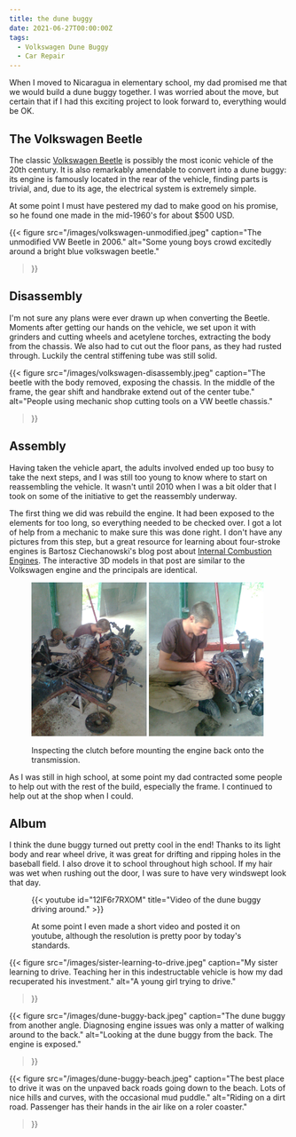 ```yaml
---
title: the dune buggy
date: 2021-06-27T00:00:00Z
tags:
  - Volkswagen Dune Buggy
  - Car Repair
---
```


When I moved to Nicaragua in elementary school, my dad promised me that we
would build a dune buggy together. I was worried about the move, but certain
that if I had this exciting project to look forward to, everything would be OK.

## The Volkswagen Beetle

The classic [Volkswagen
Beetle](https://en.wikipedia.org/wiki/Volkswagen_Beetle) is possibly the most
iconic vehicle of the 20th century. It is also remarkably amendable to convert
into a dune buggy: its engine is famously located in the rear of the vehicle,
finding parts is trivial, and, due to its age, the electrical system is
extremely simple.

At some point I must have pestered my dad to make good on his promise, so he
found one made in the mid-1960's for about $500 USD.

{{< figure
    src="/images/volkswagen-unmodified.jpeg"
    caption="The unmodified VW Beetle in 2006."
    alt="Some young boys crowd excitedly around a bright blue volkswagen beetle."
>}}

## Disassembly

I'm not sure any plans were ever drawn up when converting the Beetle. Moments
after getting our hands on the vehicle, we set upon it with grinders and
cutting wheels and acetylene torches, extracting the body from the chassis. We
also had to cut out the floor pans, as they had rusted through. Luckily the
central stiffening tube was still solid.

{{< figure
    src="/images/volkswagen-disassembly.jpeg"
    caption="The beetle with the body removed, exposing the chassis. In the middle of the frame, the gear shift and handbrake extend out of the center tube."
    alt="People using mechanic shop cutting tools on a VW beetle chassis."
>}}


## Assembly

Having taken the vehicle apart, the adults involved ended up too busy to take
the next steps, and I  was still too young to know where to start on
reassembling the vehicle. It wasn't until 2010 when I was a bit older that I
took on some of the initiative to get the reassembly underway.

The first thing we did was rebuild the engine. It had been exposed to the
elements for too long, so everything needed to be checked over. I got a lot of
help from a mechanic to make sure this was done right. I don't have any
pictures from this step, but a great resource for learning about four-stroke
engines is Bartosz Ciechanowski's blog post about [Internal Combustion
Engines](https://ciechanow.ski/internal-combustion-engine/). The interactive 3D
models in that post are similar to the Volkswagen engine and the principals are
identical. 

<figure>
  <img
    src="/images/volkswagen-assembly-0.jpeg"
    alt="Mechanic shop with car parts everywhere. A person inspects the engine supported by a jack."
    width="49%">
  <img 
    src="/images/volkswagen-assembly-1.jpeg"
    alt="Mechanic shop with car parts everywhere. A person inspects the engine supported by a jack."
    width="49%">
  <figcaption><p>Inspecting the clutch before mounting the engine back onto the transmission.</p></figcaption>
</figure>

As I was still in high school, at some point my dad contracted some people to
help out with the rest of the build, especially the frame. I continued to help
out at the shop when I could. 

## Album

I think the dune buggy turned out pretty cool in the end! Thanks to its light
body and rear wheel drive, it was great for drifting and ripping holes in the
baseball field. I also drove it to school throughout high school. If my hair
was wet when rushing out the door, I was sure to have very windswept look that
day.


<figure>
  {{< youtube id="12lF6r7RXOM" title="Video of the dune buggy driving around." >}}
  <figcaption><p>At some point I even made a short video and posted it on youtube,
although the resolution is pretty poor by today's standards.</p></figcaption>
</figure>

{{< figure
    src="/images/sister-learning-to-drive.jpeg"
    caption="My sister learning to drive. Teaching her in this indestructable vehicle is how my dad recuperated his investment."
    alt="A young girl trying to drive."
>}}

{{< figure
    src="/images/dune-buggy-back.jpeg"
    caption="The dune buggy from another angle. Diagnosing engine issues was only a matter of walking around to the back."
    alt="Looking at the dune buggy from the back. The engine is exposed."
>}}

{{< figure
    src="/images/dune-buggy-beach.jpeg"
    caption="The best place to drive it was on the unpaved back roads going down to the beach. Lots of nice hills and curves, with the occasional mud puddle."
    alt="Riding on a dirt road. Passenger has their hands in the air like on a roler coaster."
>}}
